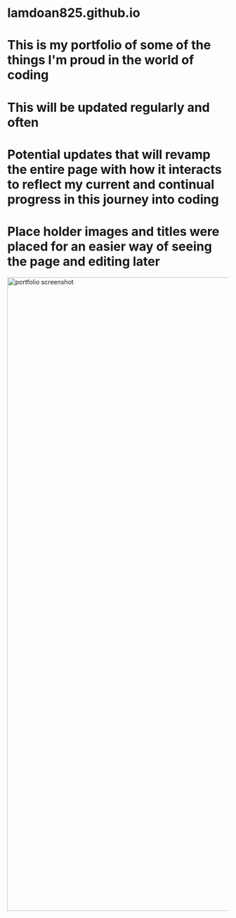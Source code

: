 # lamdoan825.github.io
# This is my portfolio of some of the things I'm proud in the world of coding
# This will be updated regularly and often
# Potential updates that will revamp the entire page with how it interacts to reflect my current and continual progress in this journey into coding
# Place holder images and titles were placed for an easier way of seeing the page and editing later
<img width="1440" alt="portfolio screenshot" src="https://user-images.githubusercontent.com/80074766/113535574-66abc480-9599-11eb-984a-ca8e8c9c36a5.png">

